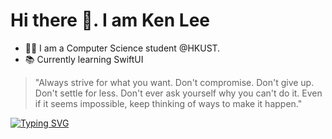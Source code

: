 # Hi there 👋. I am Ken Lee

- 👨‍💻 I am a Computer Science student @HKUST.
- 📚 Currently learning SwiftUI

> "Always strive for what you want. Don't compromise. Don't give up. Don't settle for less. Don't ever ask yourself why you can't do it. Even if it seems impossible, keep thinking of ways to make it happen."

[![Typing SVG](https://readme-typing-svg.demolab.com?font=Fira+Code&pause=1000&random=false&width=435&lines=If+we+never+try%2C+how+do+we+know%3F)](https://git.io/typing-svg)
